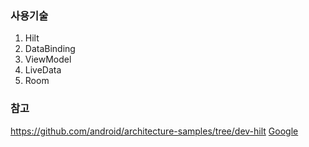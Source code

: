 ### 사용기술
1. Hilt
2. DataBinding
3. ViewModel
4. LiveData
5. Room

### 참고
<https://github.com/android/architecture-samples/tree/dev-hilt>
[Google](https://google.com, "google link")

